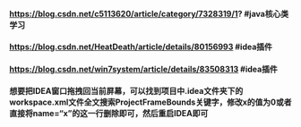 #### https://blog.csdn.net/c5113620/article/category/7328319/1?  #java核心类学习
#### https://blog.csdn.net/HeatDeath/article/details/80156993  #idea插件
#### https://blog.csdn.net/win7system/article/details/83508313  #idea插件
#### 想要把IDEA窗口拖拽回当前屏幕，可以找到项目中.idea文件夹下的workspace.xml文件全文搜索ProjectFrameBounds关键字，修改x的值为0或者直接将name=“x”的这一行删除即可，然后重启IDEA即可
```cmd

```

